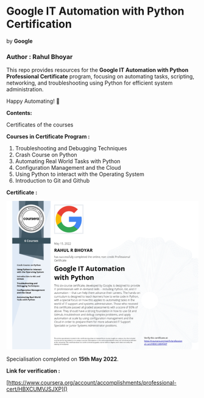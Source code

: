 # Google IT Automation with Python Certification

by **Google**

### Author : Rahul Bhoyar

This repo provides resources for the **Google IT Automation with Python Professional Certificate** program, focusing on automating tasks, scripting, networking, and troubleshooting using Python for efficient system administration.

Happy Automating! 🚀

**Contents:**

Certificates of the courses

**Courses in Certificate Program :**

1. Troubleshooting and Debugging Techniques
2. Crash Course on Python
3. Automating Real World Tasks with Python
4. Configuration Management and the Cloud
5. Using Python to interact with the Operating System
6. Introduction to Git and Github

**Certificate :**

![Certificate](specialisation_certificate/Google_IT_Automation_with_Python_certificate.jpg)

Specialisation completed on **15th May 2022**.

**Link for verification :**

[https://www.coursera.org/account/accomplishments/professional-cert/HBXCUMVJSJXP]()

